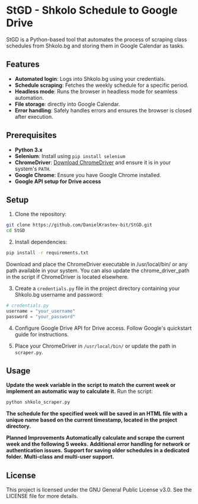 # StGD - Shkolo Schedule to Google Drive

StGD is a Python-based tool that automates the process of scraping class schedules from Shkolo.bg and storing them in Google Calendar as tasks.

## Features
- **Automated login**: Logs into Shkolo.bg using your credentials.
- **Schedule scraping**: Fetches the weekly schedule for a specific period.
- **Headless mode**: Runs the browser in headless mode for seamless automation.
- **File storage**: directly into Google Calendar.
- **Error handling**: Safely handles errors and ensures the browser is closed after execution.

## Prerequisites

- **Python 3.x**
- **Selenium**: Install using `pip install selenium`
- **ChromeDriver**: [Download ChromeDriver](https://developer.chrome.com/docs/chromedriver/downloads) and ensure it is in your system's `PATH`.
- **Google Chrome**: Ensure you have Google Chrome installed.
- **Google API setup for Drive access**

## Setup

1. Clone the repository:

```bash
git clone https://github.com/DanielKrastev-bit/StGD.git
cd StGD
```

2. Install dependencies:

```bash
pip install -r requirements.txt
```
Download and place the ChromeDriver executable in /usr/local/bin/ or any path available in your system. You can also update the chrome_driver_path in the script if ChromeDriver is located elsewhere.

3. Create a `credentials.py` file in the project directory containing your Shkolo.bg username and password:

```python
# credentials.py
username = "your_username"
password = "your_password"
```
4. Configure Google Drive API for Drive access. Follow Google's quickstart guide for instructions.

5. Place your ChromeDriver in `/usr/local/bin/` or update the path in `scraper.py`.


## Usage
**Update the week variable in the script to match the current week or implement an automatic way to calculate it.**
Run the script:

```bash
python shkolo_scraper.py
```
**The schedule for the specified week will be saved in an HTML file with a unique name based on the current timestamp, located in the project directory.**


**Planned Improvements**
**Automatically calculate and scrape the current week and the following 5 weeks.**
**Additional error handling for network or authentication issues.**
**Support for saving older schedules in a dedicated folder.**
**Multi-class and multi-user support.**

## License
This project is licensed under the GNU General Public License v3.0. See the LICENSE file for more details.